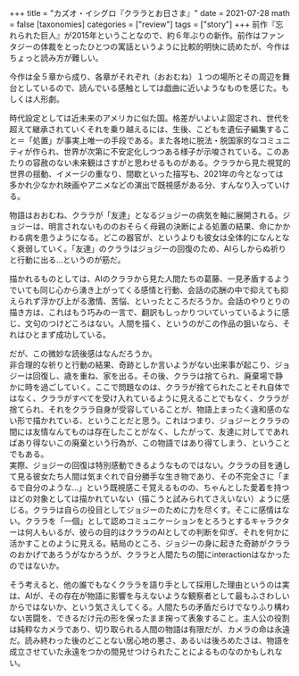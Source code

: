 +++
title = "カズオ・イシグロ『クララとお日さま』"
date = 2021-07-28
math = false
[taxonomies]
categories = ["review"]
tags = ["story"]
+++
前作『忘れられた巨人』が2015年ということなので、約６年ぶりの新作。前作はファンタジーの体裁をとったひとつの寓話というように比較的明快に読めたが、今作はちょっと読み方が難しい。

今作は全５章から成り、各章がそれぞれ（おおむね）１つの場所とその周辺を舞台としているので、読んでいる感触としては戯曲に近いようなものを感じた。もしくは人形劇。

時代設定としては近未来のアメリカに似た国。格差がいよいよ固定され、世代を超えて継承されていくそれを乗り越えるには、生後、こどもを遺伝子編集すること＝「処置」が事実上唯一の手段である。また各地に脱法・脱国家的なコミュニティが作られ、世界が次第に不安定化しつつある様子が示唆されている。このあたりの容赦のない未来観はさすがと思わせるものがある。クララから見た視覚的世界の揺動、イメージの重なり、間歇といった描写も、2021年の今となっては多かれ少なかれ映画やアニメなどの演出で既視感がある分、すんなり入っていける。

物語はおおむね、クララが「友達」となるジョジーの病気を軸に展開される。ジョジーは、明言されないもののおそらく母親の決断による処置の結果、命にかかわる病を患うようになる。どこの器官が、というよりも彼女は全体的になんとなく衰弱していく。「友達」のクララはジョジーの回復のため、AIらしからぬ祈りと行動に出る…というのが筋だ。

描かれるものとしては、AIのクララから見た人間たちの葛藤、一見矛盾するようでいても同じ心から湧き上がってくる感情と行動、会話の応酬の中で抑えても抑えられず浮かび上がる激情、苦悩、といったところだろうか。会話のやりとりの描き方は、これはもう巧みの一言で、翻訳もしっかりついていっているように感じ、文句のつけどころはない。人間を描く、というのがこの作品の狙いなら、それはひとまず成功している。

だが、この微妙な読後感はなんだろうか。  
非合理的な祈りと行動の結果、奇跡としか言いようがない出来事が起こり、ジョジーは回復し、歳を重ね、家を出る。その後、クララは捨てられ、廃棄場で静かに時を過ごしていく。ここで問題なのは、クララが捨てられたことそれ自体ではなく、クララがすべてを受け入れているように見えることでもなく、クララが捨てられ、それをクララ自身が受容していることが、物語上まったく違和感のない形で描かれている、ということだと思う。これはつまり、ジョジーとクララの間には友情なんてものは存在したことがなく、したがって、友達に対してであればあり得ないこの廃棄という行為が、この物語ではあり得てしまう、ということでもある。  
実際、ジョジーの回復は特別感動できるようなものではない。クララの目を通して見る彼女たち人間は気まぐれで自分勝手な生き物であり、その不完全さに「まるで自分のような…」という既視感こそ覚えるものの、ちゃんとした愛着を持つほどの対象としては描かれていない（描こうと試みられてさえいない）ように感じる。クララは自らの役目としてジョジーのために力を尽くす。そこに感情はない。クララを「一個」として認めコミュニケーションをとろうとするキャラクターは何人もいるが、彼らの目的はクララのAIとしての判断を仰ぎ、それを何かに活かすことのように見える。結局のところ、ジョジーの身に起きた奇跡がクララのおかげであろうがなかろうが、クララと人間たちの間にinteractionはなかったのではないか。

そう考えると、他の誰でもなくクララを語り手として採用した理由というのは実は、AIが、その存在が物語に影響を与えないような観察者として最もふさわしいからではないか、という気さえしてくる。人間たちの矛盾だらけでなりふり構わない苦闘を、できるだけ元の形を保ったまま掬って表象すること。主人公の役割は純粋なカメラであり、切り取られる人間の物語は有限だが、カメラの命は永遠だ。読み終わった後のどことない居心地の悪さ、あるいは後ろめたさは、物語を成立させていた永遠をつかの間見せつけられたことによるものなのかもしれない。
